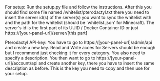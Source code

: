 For setup:
    Run the setup.py file and follow the instructions.
    After this you should find some file named /whitelist/pterodactyl.txt there you need to insert the server id(s) of the server(s) you want to sync the whitelist with and the path for the whitelist (should be 'whitelist.json' for Minecraft). The server's id is the first part of its UUID / Docker Container ID or just https://[your-panel-url]/server/[this part]

Pterodactyl API-key:
    You have to go to https://[your-panel-url]/admin/api and create a new key. Read and Write acces for Servers should be enough but I recommend just checking it for every category. You also need to specify a description. You then want to go to https://[your-panel-url]/account/api and create another key, there you have to insert the same description as before. This is the key you need to copy and then use for your setup.